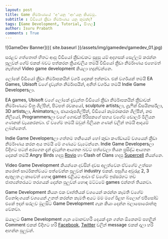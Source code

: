 ```yaml
---
layout: post
title: Game නිර්මාණයේ 'අ'යනු 'ආ'යනු කියවමු.
subtitle : විඩියෝ ක්‍රීඩා නිර්මාණය යනු කුමක්ද?
tags: [Game Development, Tutorial, සිංහල]
author: Isuru Prabath
comments : True
---
```


![GameDev Banner]({{ site.baseurl }}/assets/img/gamedev/gamedev_01.jpg)

සරළව ගත්තොත් හිතට ආපූ වීඩියෝ ක්‍රීඩාවකට සුදුසු යම් අදහසක් සෙල්ලම් කරන්න පුලුවන් ගේම් එකක් බවට පත්කරන ක්‍රියාවලිය තමයි වීඩියෝ ක්‍රීඩා නිර්මාණය එහෙමත් නැත්තන් Video game development කියලා හදුන්වන්නෙ. 


ලෝකේ විඩීයෝ ක්‍රීඩා නිර්මාපකයින් වර්ග දෙකක් ඉන්නවා. එක් වර්ගයක් තමයි EA Games, Ubisoft වගේ දැවැන්ත නිර්මාපයින්, අනිත් වර්ගය තමයි  Indie Game Developersලා. 


EA games, Ubisoft  වගේ ලෝකේ දැවැන්ත වීඩියෝ ක්‍රීඩා නිර්මාපකයින් ක්‍රීඩාවක් නිර්මාණයට චිත්‍ර ශිල්පීන්, පිටපත් රචකයෝ, sculpture artistsලා, ග්‍රැෆික් ඩිසයිනර්ස්ලා, 3D artistsලා, Animatorsලා, ඡායාරූපශිල්පීන්, වීඩියෝ කැමරාකරන ශිල්පීන්, නළු නිලියෝ, Programmersලා වගේ ගොඩක් පිරිසකගේ සහය වගේම ඩොලර් මිලියන ගණනක් වැයකරනවා. ඒ වගේම තමයි ඔවුන් බිලියන ගණන් වලින් තමයි ආදයම් ලබන්නෙත්.


Indie Game Developersලා ගත්තම තනියෙන් හෝ කුඩා කණ්ඩායම් වශයෙන් ක්‍රීඩා නිර්මාණය කරන අය තමයි මේ ගණයට වැටෙන්නෙ. Indie Game Developersලා විදිහට පටන් අරගෙන දැන් දැවැන්ත ආයතන බවට පත්වෙලා තියන ප්‍රසිද්ධ ආයතන දෙකක් තමයි Angry Birds හදපු [Rovio](http://www.rovio.com/) හා Clash of Clans හදපු [Supercell](https://supercell.com) කියන්නෙ.


Video Game Development කියන්නෙ දවසින් දවස අලුත්වෙන ඒවගේම උත්සහ කරොත් සාර්ථකත්වයට පත්වෙන්න පුලුවන් industry එකක්. පසුගිය අවුරුදු 2, 3 ඇතුලත ලංකාවෙත් හොඳ games එළියට ආවා ඒ වගේම ඉස්සරහට තව ජාත්‍යන්තරයට තරගයක් දෙන්න පුලුවන් හොඳ මට්ටමේ games එන්නත් තියනවා.


Game Development කියන එක වෘත්තියක් වශයෙන් කරන්න කැමති වගේම විනෝදාංශයක් වශයෙන් උනත් කරන්න කැමති අයට මම මගේ ඊළඟ බ්ලොග් එපිසෝඩ් එකේ ඉදන් සරලව මුලසිට Game Development ගැන කියා දෙන්න බලාපොරොත්තු වෙනවා.


ඔයාලට Game Development ගැන මොනවහරි දෙයක් දැන ගන්න ඕනෙනම් පහළින් Comment එකක් විදිහට හරි [Facebook](https://www.facebook.com/isuru.prabath), [Twitter](https://www.twitter.com/IamIsPra) වලින් message එකක් දාලා හරි අහන්න පුලුවන්.



